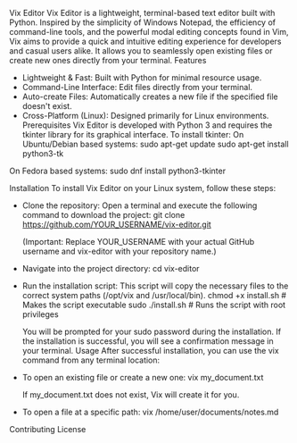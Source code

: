 Vix Editor
Vix Editor is a lightweight, terminal-based text editor built with Python. Inspired by the simplicity of Windows Notepad, the efficiency of command-line tools, and the powerful modal editing concepts found in Vim, Vix aims to provide a quick and intuitive editing experience for developers and casual users alike. It allows you to seamlessly open existing files or create new ones directly from your terminal.
Features
 * Lightweight & Fast: Built with Python for minimal resource usage.
 * Command-Line Interface: Edit files directly from your terminal.
 * Auto-create Files: Automatically creates a new file if the specified file doesn't exist.
 * Cross-Platform (Linux): Designed primarily for Linux environments.
Prerequisites
Vix Editor is developed with Python 3 and requires the tkinter library for its graphical interface.
To install tkinter:
On Ubuntu/Debian based systems:
sudo apt-get update
sudo apt-get install python3-tk

On Fedora based systems:
sudo dnf install python3-tkinter

Installation
To install Vix Editor on your Linux system, follow these steps:
 * Clone the repository:
   Open a terminal and execute the following command to download the project:
   git clone https://github.com/YOUR_USERNAME/vix-editor.git

   (Important: Replace YOUR_USERNAME with your actual GitHub username and vix-editor with your repository name.)
 * Navigate into the project directory:
   cd vix-editor

 * Run the installation script:
   This script will copy the necessary files to the correct system paths (/opt/vix and /usr/local/bin).
   chmod +x install.sh  # Makes the script executable
sudo ./install.sh    # Runs the script with root privileges

   You will be prompted for your sudo password during the installation.
   If the installation is successful, you will see a confirmation message in your terminal.
Usage
After successful installation, you can use the vix command from any terminal location:
 * To open an existing file or create a new one:
   vix my_document.txt

   If my_document.txt does not exist, Vix will create it for you.
 * To open a file at a specific path:
   vix /home/user/documents/notes.md

Contributing
License


